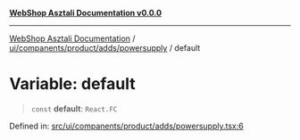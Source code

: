 [**WebShop Asztali Documentation v0.0.0**](../../../../../../README.md)

***

[WebShop Asztali Documentation](../../../../../../modules.md) / [ui/companents/product/adds/powersupply](../README.md) / default

# Variable: default

> `const` **default**: `React.FC`

Defined in: [src/ui/companents/product/adds/powersupply.tsx:6](https://github.com/akosgamer1000/webshop_asztali/blob/694dfb5919995863486557fe9c75abb7edf40a6c/src/ui/companents/product/adds/powersupply.tsx#L6)
